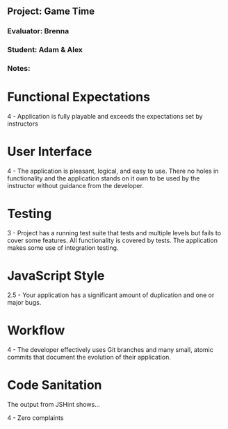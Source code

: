## Project: Game Time
### Evaluator: Brenna
### Student: Adam & Alex
### Notes: 

# Functional Expectations

4 - Application is fully playable and exceeds the expectations set by instructors

# User Interface

4 - The application is pleasant, logical, and easy to use. There no holes in functionality and the application stands on it own to be used by the instructor without guidance from the developer.

# Testing

3 - Project has a running test suite that tests and multiple levels but fails to cover some features. All functionality is covered by tests. The application makes some use of integration testing.

# JavaScript Style

2.5 - Your application has a significant amount of duplication and one or major bugs.

# Workflow

4 - The developer effectively uses Git branches and many small, atomic commits that document the evolution of their application.

# Code Sanitation

The output from JSHint shows…

4 - Zero complaints
